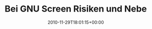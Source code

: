 ---
retweeted: false
source: <a href="http://termtter.org/" rel="nofollow">Termtter</a>
entities:
  hashtags: []
  symbols: []
  user_mentions:
  - name: nkoehring
    screen_name: nkoehring
    indices:
    - '71'
    - '81'
    id_str: '2542731366'
    id: '2542731366'
  urls: []
display_text_range:
- '0'
- '82'
favorite_count: '0'
id_str: '9305904713310208'
truncated: false
retweet_count: '0'
id: '9305904713310208'
created_at: Mon Nov 29 18:01:15 +0000 2010
favorited: false
full_text: Bei GNU Screen Risiken und Nebenwirkungen fragen sie ihren Sysop, oder
  [@nkoehring](https://twitter.com/nkoehring).
lang: de
tags:
- pesos:twitter
date: '2010-11-29T18:01:15+00:00'
src: https://twitter.com/bascht/status/9305904713310208
original_url: https://twitter.com/bascht/status/9305904713310208
type: twitter_tweet
text: Bei GNU Screen Risiken und Nebenwirkungen fragen sie ihren Sysop, oder [@nkoehring](https://twitter.com/nkoehring).
title: Bei GNU Screen Risiken und Nebe

---